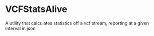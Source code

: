 VCFStatsAlive
=============

A utility that calculates statistics off a vcf stream, reporting at a given
interval in json
